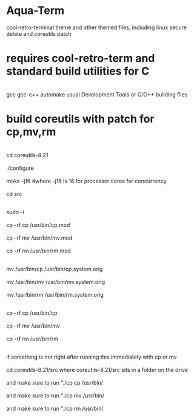# Aqua-Term
cool-retro-terminal theme and other themed files, including linux secure delete and coreutils patch
# requires cool-retro-term and standard build utilities for C 
<br> gcc gcc-c++ automake usual Development Tools or C/C++ building files </br>




# build coreutils with patch for cp,mv,rm

<br> cd coreutils-8.21 </br>
<br> ./configure </br>
<br> make -j16                                 #where -j16 is 16 for processor cores for concurrency </br>
<br> cd src </br>

<br> sudo -i </br>
<br> cp -rf cp /usr/bin/cp.mod </br>
<br> cp -rf mv /usr/bin/mv.mod </br>
<br> cp -rf rm /usr/bin/rm.mod </br>

<br> mv /usr/bin/cp /usr/bin/cp.system.orig </br>
<br> mv /usr/bin/mv /usr/bin/mv.system.orig </br>
<br> mv /usr/bin/rm /usr/bin/rm.system.orig </br>

<br> cp -rf cp /usr/bin/cp </br>
<br> cp -rf mv /usr/bin/mv </br>
<br> cp -rf rm /usr/bin/rm </br>




 <br> if something is not right after running this immediately with cp or mv </br>
 <br> cd coreutils-8.21/src where coreutils-8.21/src sits in a folder on the drive </br>
 <br> and make sure to run "./cp cp /usr/bin/ </br>
 <br> and make sure to run "./cp mv /usr/bin/ </br>
 <br> and make sure to run "./cp rm /usr/bin/ </br>
